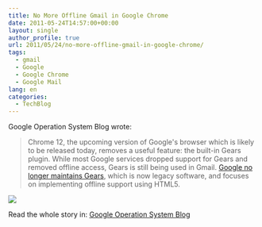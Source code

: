 ```yaml
---
title: No More Offline Gmail in Google Chrome
date: 2011-05-24T14:57:00+00:00
layout: single
author_profile: true
url: 2011/05/24/no-more-offline-gmail-in-google-chrome/
tags:
  - gmail
  - Google
  - Google Chrome
  - Google Mail
lang: en
categories: 
  - TechBlog
---
```

Google Operation System Blog wrote:

> Chrome 12, the upcoming version of Google's browser which is likely to be released today, removes a useful feature: the built-in Gears plugin. While most Google services dropped support for Gears and removed offline access, Gears is still being used in Gmail. [Google no longer maintains Gears](http://gearsblog.blogspot.com/2011/03/stopping-gears.html), which is now legacy software, and focuses on implementing offline support using HTML5.

[![](http://4.bp.blogspot.com/-z1oB9__GXuI/Tdu_wKrMiBI/AAAAAAAAD4k/RRYlVfIQjUc/s400/no-more-offline-gmail-in-chrome.png)](http://4.bp.blogspot.com/-z1oB9__GXuI/Tdu_wKrMiBI/AAAAAAAAD4k/RRYlVfIQjUc/s1600/no-more-offline-gmail-in-chrome.png)

Read the whole story in: [Google Operation System Blog](http://googlesystem.blogspot.com/2011/05/no-more-offline-gmail-in-google-chrome.html)